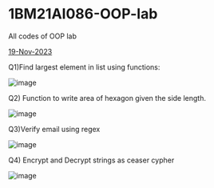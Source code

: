 # 1BM21AI086-OOP-lab
All codes of OOP lab

<u>19-Nov-2023</u>

Q1)Find largest element in list using functions:


![image](https://github.com/Prahladhnc/1BM21AI086-OOP-lab/assets/116821694/8b9daa3c-4e47-4c28-a9b2-911b384916ec)


Q2) Function to write area of hexagon given the side length.

![image](https://github.com/Prahladhnc/1BM21AI086-OOP-lab/assets/116821694/1c7d80fc-6176-4ed4-a8bc-d8849c79c92e)

 Q3)Verify email using regex

 ![image](https://github.com/Prahladhnc/1BM21AI086-OOP-lab/assets/116821694/5dfc3885-3fa4-476d-b0ea-e8c0a585e09e)


Q4) Encrypt and Decrypt strings as ceaser cypher

![image](https://github.com/Prahladhnc/1BM21AI086-OOP-lab/assets/116821694/224e6b61-f955-4319-b1ef-637a170ff193)
